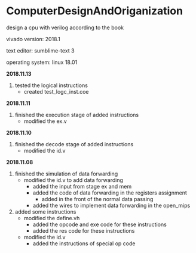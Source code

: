 # ComputerDesignAndOriganization
design a cpu with verilog according to the book

vivado version: 2018.1

text editor: sumblime-text 3

operating system: linux 18.01

**2018.11.13**
1. tested the logical instructions
	- created test_logc_inst.coe

**2018.11.11**
1. finished the execution stage of added instructions
	- modified the ex.v

**2018.11.10**
1. finished the decode stage of added instructions
	- modified the id.v 

**2018.11.08**
1. finished the simulation of data forwarding
	- modified the id.v to add data forwarding 
		- added the input from stage ex and mem
		- added the code of data forwarding in the registers assignment
			- added in the front of the normal data passing 
		- added the wires to implement data forwarding in the open_mips
2. added some instructions 
	- modified the define.vh
		- added the opcode and exe code for these instructions
		- added the res code for these instructions
	- modified the id.v
		- added the instructions of special op code
